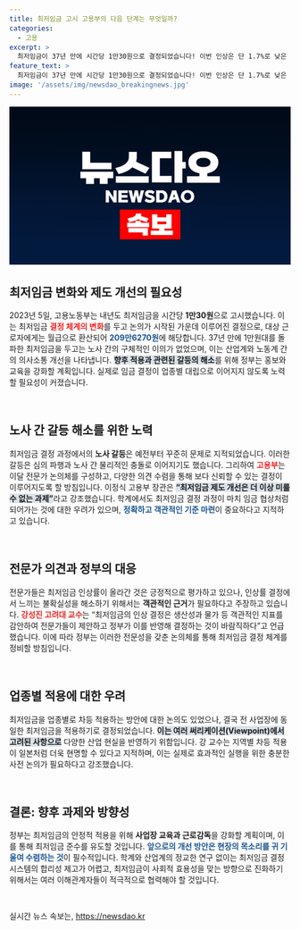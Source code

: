 ```yaml
---
title: 최저임금 고시 고용부의 다음 단계는 무엇일까?
categories:
  - 고용
excerpt: >
  최저임금이 37년 만에 시간당 1만30원으로 결정되었습니다! 이번 인상은 단 1.7%로 낮은 편이나, 노사 갈등 해결을 위한 제도 개편이 예고돼 더욱 주목받고 있습니다. 저임금 근로자와 영세 소상공인을 위한 변화가 기대됩니다!
feature_text: >
  최저임금이 37년 만에 시간당 1만30원으로 결정되었습니다! 이번 인상은 단 1.7%로 낮은 편이나, 노사 갈등 해결을 위한 제도 개편이 예고돼 더욱 주목받고 있습니다. 저임금 근로자와 영세 소상공인을 위한 변화가 기대됩니다!
image: '/assets/img/newsdao_breakingnews.jpg'
---
```


<p><img src="/assets/img/newsdao_breakingnews.jpg" alt="ontimetimes 속보" /></p>

<h2 data-ke-size="size26">최저임금 변화와 제도 개선의 필요성</h2>

<p data-ke-size="size16">2023년 5일, 고용노동부는 내년도 최저임금을 시간당 <b>1만30원</b>으로 고시했습니다. 이는 최저임금 <b><span style="color: #ee2323;">결정 체계의 변화</span></b>를 두고 논의가 시작된 가운데 이루어진 결정으로, 대상 근로자에게는 월급으로 환산되어 <b><span style="color: #1a5490;">209만6270원</span></b>에 해당합니다. 37년 만에 1만원대를 돌파한 최저임금을 두고는 노사 간의 구체적인 이의가 없었으며, 이는 산업계와 노동계 간의 의사소통 개선을 나타냅니다. <b><span style="background-color: #21538527;">향후 적용과 관련된 갈등의 해소</span></b>를 위해 정부는 홍보와 교육을 강화할 계획입니다. 실제로 임금 결정이 업종별 대립으로 이어지지 않도록 노력할 필요성이 커졌습니다.</p>

<p data-ke-size="size16">&nbsp;</p>

<h2 data-ke-size="size26">노사 간 갈등 해소를 위한 노력</h2>

<p data-ke-size="size16">최저임금 결정 과정에서의 <b>노사 갈등</b>은 예전부터 꾸준히 문제로 지적되었습니다. 이러한 갈등은 심의 파행과 노사 간 물리적인 충돌로 이어지기도 했습니다. 그리하여 <b><span style="color: #ee2323;">고용부</span></b>는 이달 전문가 논의체를 구성하고, 다양한 의견 수렴을 통해 보다 신뢰할 수 있는 결정이 이루어지도록 할 방침입니다. 이정식 고용부 장관은 <b><span style="background-color: #21538527;">“최저임금 제도 개선은 더 이상 미룰 수 없는 과제”</span></b>라고 강조했습니다. 학계에서도 최저임금 결정 과정이 마치 임금 협상처럼 되어가는 것에 대한 우려가 있으며, <b><span style="color: #1a5490;">정확하고 객관적인 기준 마련</span></b>이 중요하다고 지적하고 있습니다.</p>

<p data-ke-size="size16">&nbsp;</p>

<h2 data-ke-size="size26">전문가 의견과 정부의 대응</h2>

<p data-ke-size="size16">전문가들은 최저임금 인상률이 올라간 것은 긍정적으로 평가하고 있으나, 인상률 결정에서 느끼는 불확실성을 해소하기 위해서는 <b>객관적인 근거</b>가 필요하다고 주장하고 있습니다. <b><span style="color: #ee2323;">강성진 고려대 교수</span></b>는 “최저임금의 인상 결정은 생산성과 물가 등 객관적인 지표를 감안하여 전문가들이 제안하고 정부가 이를 반영해 결정하는 것이 바람직하다”고 언급했습니다. 이에 따라 정부는 이러한 전문성을 갖춘 논의체를 통해 최저임금 결정 체계를 정비할 방침입니다.</p>

<p data-ke-size="size16">&nbsp;</p>

<h2 data-ke-size="size26">업종별 적용에 대한 우려</h2>

<p data-ke-size="size16">최저임금을 업종별로 차등 적용하는 방안에 대한 논의도 있었으나, 결국 전 사업장에 동일한 최저임금을 적용하기로 결정되었습니다. <b><span style="background-color: #21538527;">이는 여러 써리케이션(Viewpoint)에서 고려된 사항으로</span></b> 다양한 산업 현실을 반영하기 위함입니다. 강 교수는 지역별 차등 적용이 일본처럼 더욱 현명할 수 있다고 지적하며, 이는 실제로 효과적인 실행을 위한 충분한 사전 논의가 필요하다고 강조했습니다.</p>

<p data-ke-size="size16">&nbsp;</p>

<h2 data-ke-size="size26">결론: 향후 과제와 방향성</h2>

<p data-ke-size="size16">정부는 최저임금의 안정적 적용을 위해 <b>사업장 교육과 근로감독</b>을 강화할 계획이며, 이를 통해 최저임금 준수를 유도할 것입니다. <b><span style="color: #1a5490;">앞으로의 개선 방안은 현장의 목소리를 귀 기울여 수렴하는 것</span></b>이 필수적입니다. 학계와 산업계의 정교한 연구 없이는 최저임금 결정 시스템의 합리성 제고가 어렵고, 최저임금이 사회적 효용성을 맞는 방향으로 진화하기 위해서는 여러 이해관계자들이 적극적으로 협력해야 할 것입니다.</p>

<p data-ke-size="size16">&nbsp;</p>
실시간 뉴스 속보는, <a href="https://newsdao.kr" rel="dofollow">https://newsdao.kr</a>


